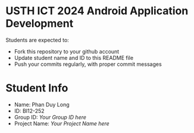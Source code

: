 USTH ICT 2024 Android Application Development
=====================================================

Students are expected to:

* Fork this repository to your github account
* Update student name and ID to this README file
* Push your commits regularly, with proper commit messages

Student Info
=======================

* Name: Phan Duy Long
* ID: BI12-252
* Group ID: *Your Group ID here*
* Project Name: *Your Project Name here*
